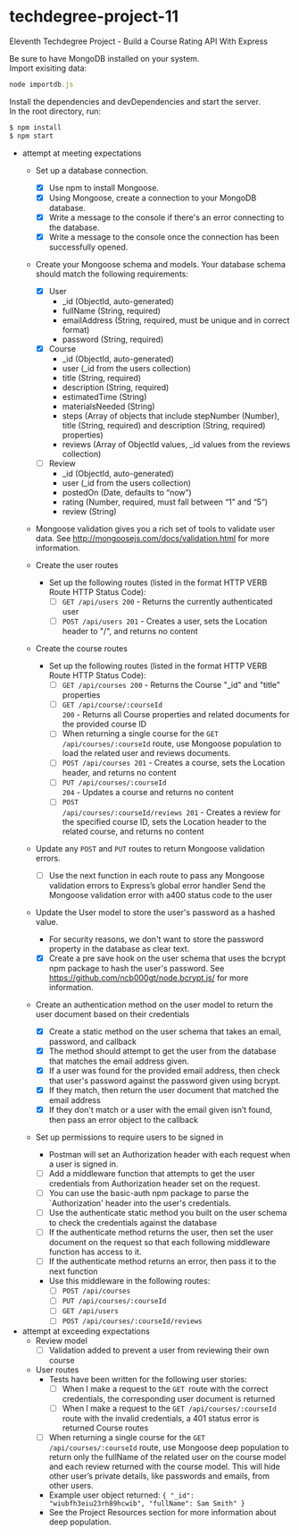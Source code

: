 # techdegree-project-11
Eleventh Techdegree Project - Build a Course Rating API With Express

Be sure to have MongoDB installed on your system.<br>
Import exisiting data:
```javascript
node importdb.js
```
Install the dependencies and devDependencies and start the server.<br>
In the root directory, run:
```sh
$ npm install
$ npm start
```

* attempt at meeting expectations
    * Set up a database connection.
        - [X] Use npm to install Mongoose.
        - [X] Using Mongoose, create a connection to your MongoDB database.
        - [X] Write a message to the console if there's an error connecting to the database.
        - [X] Write a message to the console once the connection has been successfully opened.

    * Create your Mongoose schema and models. Your database schema should match the following requirements:

        - [X] User
            <ul>
                <li>_id (ObjectId, auto-generated)</li>
                <li>fullName (String, required)</li>
                <li>emailAddress (String, required, must be unique and in correct format)</li>
                <li>password (String, required)</li>
            </ul>
        - [X] Course
            <ul>
                <li>_id (ObjectId, auto-generated)</li>
                <li>user (_id from the users collection)</li>
                <li>title (String, required)</li>
                <li>description (String, required)</li>
                <li>estimatedTime (String)</li>
                <li>materialsNeeded (String)</li>
                <li>steps (Array of objects that include stepNumber (Number), title (String, required) and description (String, required) properties)</li>
                <li>reviews (Array of ObjectId values, _id values from the reviews collection)</li>
            </ul>
        - [ ] Review
            <ul>
            <li>_id (ObjectId, auto-generated)</li>
            <li>user (_id from the users collection)</li>
            <li>postedOn (Date, defaults to “now”)</li>
            <li>rating (Number, required, must fall between “1” and “5”)</li>
            <li>review (String)</li>
            </ul>
    * Mongoose validation gives you a rich set of tools to validate user data. See http://mongoosejs.com/docs/validation.html for more information.

    * Create the user routes

        * Set up the following routes (listed in the format HTTP VERB Route HTTP Status Code):
            - [ ] <code>GET /api/users 200</code> - Returns the currently authenticated user
            - [ ] <code>POST /api/users 201</code> - Creates a user, sets the Location header to "/", and returns no content

    * Create the course routes

        * Set up the following routes (listed in the format HTTP VERB Route HTTP Status Code):
            - [ ] <code>GET /api/courses 200</code> - Returns the Course "_id" and "title" properties
            - [ ] <code>GET /api/course/:courseId 200</code> - Returns all Course properties and related documents for the provided course ID
            - [ ] When returning a single course for the <code>GET /api/courses/:courseId</code> route, use Mongoose population to load the related user and reviews documents.
            - [ ] <code>POST /api/courses 201</code> - Creates a course, sets the Location header, and returns no content
            - [ ] <code>PUT /api/courses/:courseId 204</code> - Updates a course and returns no content
            - [ ] <code>POST /api/courses/:courseId/reviews 201</code> - Creates a review for the specified course ID, sets the Location header to the related course, and returns no content

    * Update any <code>POST</code> and <code>PUT</code> routes to return Mongoose validation errors.

        - [ ] Use the next function in each route to pass any Mongoose validation errors to Express’s global error handler
        Send the Mongoose validation error with a400 status code to the user

    * Update the User model to store the user's password as a hashed value.

        * For security reasons, we don't want to store the password property in the database as clear text.
        - [X] Create a pre save hook on the user schema that uses the bcrypt npm package to hash the user's password.
        See https://github.com/ncb000gt/node.bcrypt.js/ for more information.

    * Create an authentication method on the user model to return the user document based on their credentials

        - [X] Create a static method on the user schema that takes an email, password, and callback
        - [X] The method should attempt to get the user from the database that matches the email address given.
        - [X] If a user was found for the provided email address, then check that user's password against the password given using bcrypt.
        - [X] If they match, then return the user document that matched the email address
        - [X] If they don't match or a user with the email given isn’t found, then pass an error object to the callback

    * Set up permissions to require users to be signed in
        * Postman will set an Authorization header with each request when a user is signed in.
        - [ ] Add a middleware function that attempts to get the user credentials from Authorization header set on the request.
        - [ ] You can use the basic-auth npm package to parse the `Authorization' header into the user's credentials.
        - [ ] Use the authenticate static method you built on the user schema to check the credentials against the database
        - [ ] If the authenticate method returns the user, then set the user document on the request so that each following middleware function has access to it.
        - [ ] If the authenticate method returns an error, then pass it to the next function
        * Use this middleware in the following routes:
            - [ ] ```POST /api/courses```
            - [ ] ```PUT /api/courses/:courseId```
            - [ ] ```GET /api/users```
            - [ ] ```POST /api/courses/:courseId/reviews```

* attempt at exceeding expectations
    * Review model
        - [ ] Validation added to prevent a user from reviewing their own course
    * User routes
        * Tests have been written for the following user stories:
            - [ ] When I make a request to the <code>GET </code>route with the correct credentials, the corresponding user document is returned
            - [ ] When I make a request to the <code>GET /api/courses/:courseId</code> route with the invalid credentials, a 401 status error is returned
    Course routes
        - [ ] When returning a single course for the <code>GET /api/courses/:courseId</code> route, use Mongoose deep population to return only the fullName of the related user on the course model and each review returned with the course model. This will hide other user’s private details, like passwords and emails, from other users.
        * Example user object returned: <code>{ "_id": "wiubfh3eiu23rh89hcwib", "fullName": Sam Smith" } </code>
        * See the Project Resources section for more information about deep population.

